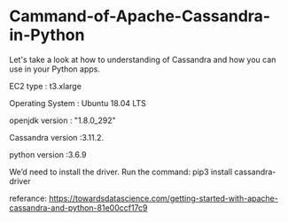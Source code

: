 # Cammand-of-Apache-Cassandra-in-Python

Let's take a look at how to understanding of Cassandra and how you can use in your Python apps.

EC2 type : t3.xlarge

Operating System   : Ubuntu 18.04 LTS

openjdk version : "1.8.0_292"

Cassandra version :3.11.2.

python version :3.6.9

We’d need to install the driver. 
Run the command:
  pip3 install cassandra-driver


referance: 
https://towardsdatascience.com/getting-started-with-apache-cassandra-and-python-81e00ccf17c9
